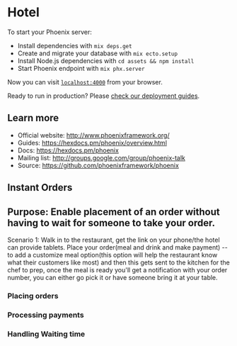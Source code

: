 # Hotel

To start your Phoenix server:

  * Install dependencies with `mix deps.get`
  * Create and migrate your database with `mix ecto.setup`
  * Install Node.js dependencies with `cd assets && npm install`
  * Start Phoenix endpoint with `mix phx.server`

Now you can visit [`localhost:4000`](http://localhost:4000) from your browser.

Ready to run in production? Please [check our deployment guides](https://hexdocs.pm/phoenix/deployment.html).

## Learn more

  * Official website: http://www.phoenixframework.org/
  * Guides: https://hexdocs.pm/phoenix/overview.html
  * Docs: https://hexdocs.pm/phoenix
  * Mailing list: http://groups.google.com/group/phoenix-talk
  * Source: https://github.com/phoenixframework/phoenix

## Instant Orders

## Purpose: Enable placement of an order without having to wait for someone to take your order.

Scenario 1: Walk in to the restaurant, get the link on your phone/the hotel can provide tablets. Place your order(meal and drink and make payment) -- to add a customize meal option(this option will help the restaurant know what their customers like most) and then this gets sent to the kitchen for the chef to prep, once the meal is ready you'll get a notification with your order number, you can either go pick it or have someone bring it at your table. 

### Placing orders

### Processing payments

### Handling Waiting time
